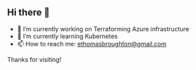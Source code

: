 ## Hi there 👋

- 🔭 I’m currently working on Terraforming Azure infrastructure
- 🌱 I’m currently learning Kubernetes
- 📫 How to reach me: ethomasbroughton@gmail.com

Thanks for visiting!

<!--
**Iluvitari/Iluvitari** is a ✨ _special_ ✨ repository because its `README.md` (this file) appears on your GitHub profile.

Here are some ideas to get you started:

- 🔭 I’m currently working on ...
- 🌱 I’m currently learning ...
- 👯 I’m looking to collaborate on ...
- 🤔 I’m looking for help with ...
- 💬 Ask me about ...
- 📫 How to reach me: ...
- 😄 Pronouns: ...
- ⚡ Fun fact: ...
-->
